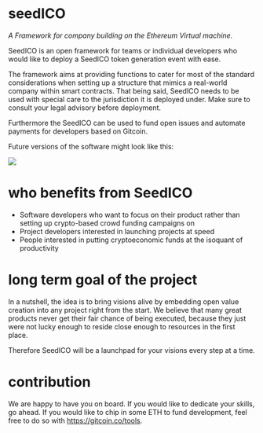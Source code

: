 # seedICO
*A Framework for company building on the Ethereum Virtual machine.*

SeedICO is an open framework for teams or individual developers who would like to deploy a SeedICO token generation event with ease.

The framework aims at providing functions to cater for most of the standard considerations when setting up a structure that mimics a real-world company within smart contracts. That being said, SeedICO needs to be used with special care to the jurisdiction it is deployed under. Make sure to consult your legal advisory before deployment.

Furthermore the SeedICO can be used to fund open issues and automate payments for developers based on Gitcoin.

Future versions of the software might look like this:

<img src="https://github.com/empea-careercriminal/seedICO/blob/master/img/systems_overview.png">

# who benefits from SeedICO
* Software developers who want to focus on their product rather than setting up crypto-based crowd funding campaigns on
* Project developers interested in launching projects at speed
* People interested in putting cryptoeconomic funds at the isoquant of productivity

# long term goal of the project
In a nutshell, the idea is to bring visions alive by embedding open value creation into any project right from the start. We believe that many great products never get their fair chance of being executed, because they just were not lucky enough to reside close enough to resources in the first place.

Therefore SeedICO will be a launchpad for your visions every step at a time.

# contribution
We are happy to have you on board. If you would like to dedicate your skills, go ahead. If you would like to chip in some ETH to fund development, feel free to do so with https://gitcoin.co/tools.
